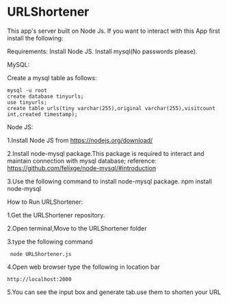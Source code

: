# URLShortener

This app's  server built on Node Js.
If you want to interact with this App first install the following:

Requirements:
Install Node JS.
Install mysql(No passwords please).

MySQL:

Create a mysql table as follows:

    mysql -u root
    create database tinyurls;
    use tinyurls;
    create table urls(tiny varchar(255),original varchar(255),visitcount int,created timestamp);

Node JS:

1.Install Node JS from https://nodejs.org/download/  
  

2.Install node-mysql package.This package is required to interact and maintain connection with mysql database;
    reference: https://github.com/felixge/node-mysql/#introduction
  
3.Use the following command to install node-mysql package.
  npm install node-mysql  

How to Run URLShortener:

1.Get the URLShortener repository.

2.Open terminal,Move to the URLShortener folder

3.type the following command

     node URLShortener.js
  
4.Open web browser type the following in location bar 

    http://localhost:2000
  
5.You can see the input box and generate tab.use them to shorten your URL


